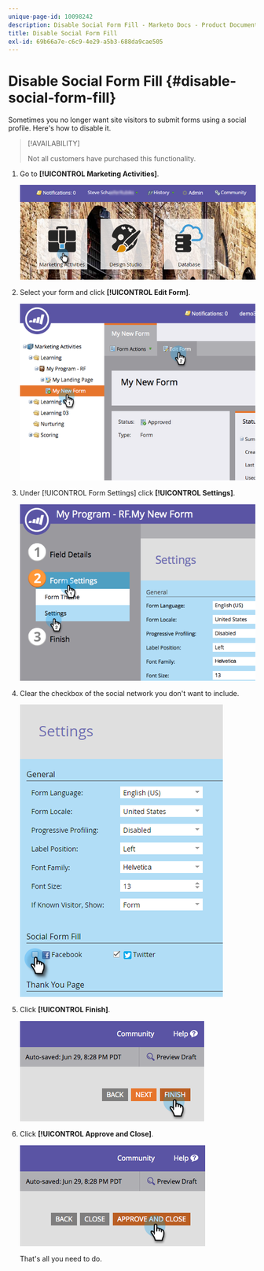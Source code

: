 ```yaml
---
unique-page-id: 10098242
description: Disable Social Form Fill - Marketo Docs - Product Documentation
title: Disable Social Form Fill
exl-id: 69b66a7e-c6c9-4e29-a5b3-688da9cae505
---
```

# Disable Social Form Fill {#disable-social-form-fill}

Sometimes you no longer want site visitors to submit forms using a social profile. Here's how to disable it.

>[!AVAILABILITY]
>
>Not all customers have purchased this functionality.

1. Go to **[!UICONTROL Marketing Activities]**.

   ![](assets/login-marketing-activities-10.png)

1. Select your form and click **[!UICONTROL Edit Form]**.

   ![](assets/image2014-9-15-16-3a35-3a54.png)

1. Under [!UICONTROL Form Settings] click **[!UICONTROL Settings]**.

   ![](assets/image2014-9-15-16-3a36-3a4.png)

1. Clear the checkbox of the social network you don't want to include.

   ![](assets/image2016-4-28-16-3a49-3a23.png)

1. Click **[!UICONTROL Finish]**.

   ![](assets/image2014-9-15-16-3a36-3a26.png)

1. Click **[!UICONTROL Approve and Close]**.

   ![](assets/image2014-9-15-16-3a36-3a33.png)

   That's all you need to do.

